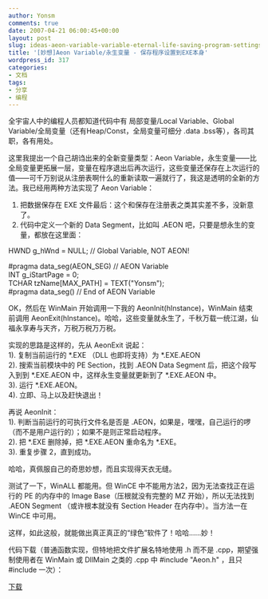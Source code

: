 ```yaml
---
author: Yonsm
comments: true
date: 2007-04-21 06:00:45+00:00
layout: post
slug: ideas-aeon-variable-variable-eternal-life-saving-program-settings-to-the-exe-itself
title: '[妙想]Aeon Variable/永生变量 - 保存程序设置到EXE本身'
wordpress_id: 317
categories:
- 文档
tags:
- 分享
- 编程
---
```


全宇宙人中的编程人员都知道代码中有 局部变量/Local Variable、Global Variable/全局变量（还有Heap/Const，全局变量可细分 .data .bss等），各司其职，各有用处。  
  
这里我提出一个自己胡诌出来的全新变量类型：Aeon Variable，永生变量——比全局变量更拓展一层，变量在程序退出后再次运行，这些变量还保存在上次运行的值——可千万别说从注册表啊什么的重新读取一遍就行了，我这是透明的全新的方法。我已经用两种方法实现了 Aeon Variable：  
  
1. 把数据保存在 EXE 文件最后：这个和保存在注册表之类其实差不多，没新意了。  
2. 代码中定义一个新的 Data Segment，比如叫 .AEON 吧，只要是想永生的变量，都放在这里面：  
  
HWND g_hWnd = NULL; // Global Variable, NOT AEON!  
  
#pragma data_seg(AEON_SEG) // AEON Variable  
INT g_iStartPage = 0;  
TCHAR tzName[MAX_PATH] = TEXT("Yonsm");  
#pragma data_seg() // End of AEON Variable  
<!-- more -->  
OK，然后在 WinMain 开始调用一下我的 AeonInit(hInstance)，WinMain 结束前调用 AeonExit(hInstance)。哈哈，这些变量就永生了，千秋万载一统江湖，仙福永享寿与天齐，万税万税万万税。  
  
实现的思路是这样的，先从 AeonExit 说起：  
  1). 复制当前运行的 *.EXE （DLL 也即将支持）为 *.EXE.AEON  
  2). 搜索当前模块中的 PE Section，找到 .AEON Data Segment 后，把这个段写入到到 *.EXE.AEON 中，这样永生变量就更新到了 *.EXE.AEON 中。  
 3). 运行 *.EXE.AEON。  
 4). 立即、马上以及赶快退出！  
  
再说 AeonInit：  
 1). 判断当前运行的可执行文件名是否是 .AEON，如果是，嘿嘿，自己运行的啰（而不是用户运行的）；如果不是则正常启动程序。  
 2). 把 *.EXE 删除掉，把 *.EXE.AEON 重命名为 *.EXE。  
 3). 重复步骤 2，直到成功。  
  
哈哈，真佩服自己的奇思妙想，而且实现得天衣无缝。  
  
  
测试了一下，WinALL 都能用。但 WinCE 中不能用方法2，因为无法查找正在运行的 PE 的内存中的 Image Base（压根就没有完整的 MZ 开始），所以无法找到 .AEON Segment （或许根本就没有 Section Header 在内存中）。当方法一在 WinCE 中可用。  
  
这样，如此这般，就能做出真正真正的“绿色”软件了！哈哈……妙！  
  
  
代码下载（普通函数实现，但特地把文件扩展名特地使用 .h 而不是 .cpp，期望强制使用者在 WinMain 或 DllMain 之类的 .cpp 中 #include "Aeon.h" ，且只 #include 一次）：  
  
  
  
[下载](/asserts/Aeon.h)  
  

